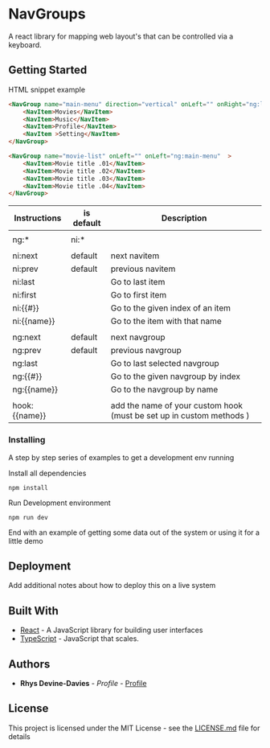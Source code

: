 # NavGroups

A react library for mapping web layout's that can be controlled via a keyboard.

## Getting Started

HTML snippet example

```html
<NavGroup name="main-menu" direction="vertical" onLeft="" onRight="ng:last"  > 
    <NavItem>Movies</NavItem>
    <NavItem>Music</NavItem>
    <NavItem>Profile</NavItem>
    <NavItem >Setting</NavItem>
</NavGroup>

<NavGroup name="movie-list" onLeft="" onLeft="ng:main-menu"  > 
    <NavItem>Movie title .01</NavItem>
    <NavItem>Movie title .02</NavItem>
    <NavItem>Movie title .03</NavItem>
    <NavItem>Movie title .04</NavItem>
</NavGroup>
```

| Instructions  | is default | Description                                                           |
|---------------|------------|-----------------------------------------------------------------------|
|               |            |                                                                       |
| ng:*|ni:*     |            | will move to nav group and item at onces, must start with ng          |
|               |            |                                                                       |
| ni:next       | default    | next navitem                                                          |
| ni:prev       | default    | previous navitem                                                      |
| ni:last       |            | Go to last item                                                       |
| ni:first      |            | Go to first item                                                      |
| ni:{{#}}      |            | Go to the given index of an item                                      |
| ni:{{name}}   |            | Go to the item with that name                                         |
|               |            |                                                                       |
| ng:next       | default    | next navgroup                                                         |
| ng:prev       | default    | previous navgroup                                                     |
| ng:last       |            | Go to last selected navgroup                                          |
| ng:{{#}}      |            | Go to the given navgroup by index                                     |
| ng:{{name}}   |            | Go to the navgroup by name                                            |
|               |            |                                                                       |
| hook:{{name}} |            | add the name of your custom hook (must be set up in custom methods  ) |

### Installing

A step by step series of examples to get a development env running

Install all dependencies

```
npm install
```

Run Development environment

```
npm run dev
```

End with an example of getting some data out of the system or using it for a little demo

## Deployment

Add additional notes about how to deploy this on a live system

## Built With

* [React](https://facebook.github.io/react/) - A JavaScript library for building user interfaces
* [TypeScript](https://www.typescriptlang.org/) - JavaScript that scales.

## Authors

* **Rhys Devine-Davies** - *Profile* - [Profile](http://www.mrdevinedavies.co.uk)

## License

This project is licensed under the MIT License - see the [LICENSE.md](LICENSE.md) file for details